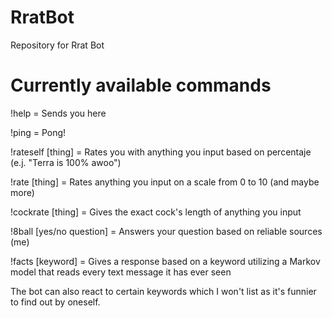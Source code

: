 # RratBot
Repository for Rrat Bot

# Currently available commands
!help = Sends you here

!ping = Pong!

!rateself [thing] = Rates you with anything you input based on percentaje (e.j. "Terra is 100% awoo")

!rate [thing] = Rates anything you input on a scale from 0 to 10 (and maybe more)

!cockrate [thing] = Gives the exact cock's length of anything you input

!8ball [yes/no question] = Answers your question based on reliable sources (me)

!facts [keyword] = Gives a response based on a keyword utilizing a Markov model that reads every text
message it has ever seen

The bot can also react to certain keywords which I won't list as it's funnier to find out by oneself.